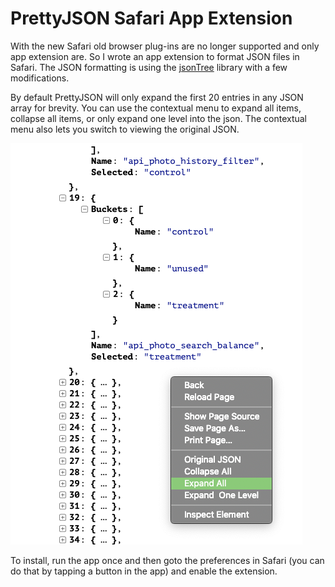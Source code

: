 # PrettyJSON Safari App Extension

With the new Safari old browser plug-ins are no longer supported and only app extension are. So I wrote an app extension to format JSON files in Safari. The JSON formatting is using the [jsonTree](https://github.com/summerstyle/jsonTreeViewer) library with a few modifications.

By default PrettyJSON will only expand the first 20 entries in any JSON array for brevity. You can use the contextual menu to expand all items, collapse all items, or only expand one level into the json. The contextual menu also lets you switch to viewing the original JSON.

![](./screen.png)

To install, run the app once and then goto the preferences in Safari (you can do that by tapping a button in the app) and enable the extension.